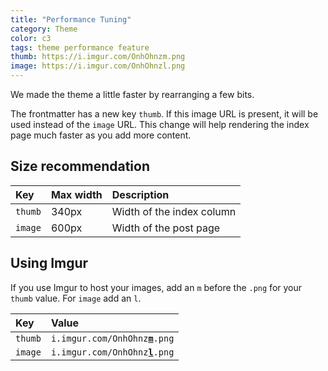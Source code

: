 ```yaml
---
title: "Performance Tuning"
category: Theme
color: c3
tags: theme performance feature
thumb: https://i.imgur.com/OnhOhnzm.png
image: https://i.imgur.com/OnhOhnzl.png
---
```

We made the theme a little faster by rearranging a few bits.
<!--more-->

The frontmatter has a new key `thumb`.
If this image URL is present, it will be used instead of the `image` URL.
This change will help rendering the index page much faster as you add more content.

## Size recommendation

Key     | Max width | Description
:---    | :---      | :---
`thumb` | 340px     | Width of the index column
`image` | 600px     | Width of the post page

## Using Imgur

If you use Imgur to host your images, add an `m` before the `.png`
for your `thumb` value. For `image` add an `l`.

Key     | Value
:---    | :---
`thumb` | <code>i.imgur.com/OnhOhnz<u><b>m</b></u>.png</code>
`image` | <code>i.imgur.com/OnhOhnz<u><b>l</b></u>.png</code>
